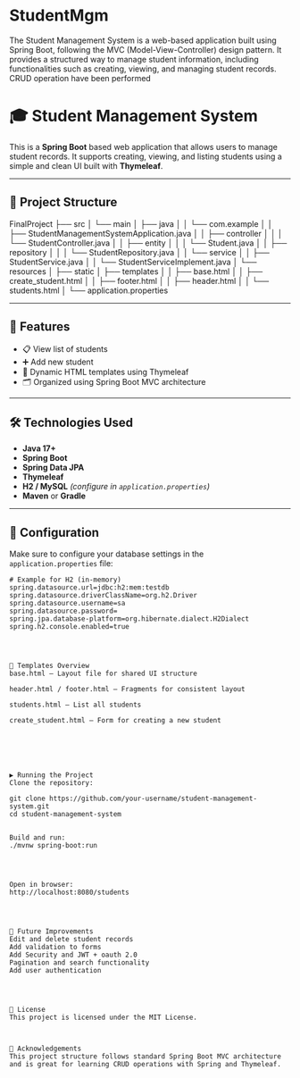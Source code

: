 # StudentMgm
The Student Management System is a web-based application built using Spring Boot, following the MVC (Model-View-Controller) design pattern. It provides a structured way to manage student information, including functionalities such as creating, viewing, and managing student records. CRUD operation have been performed


# 🎓 Student Management System

This is a **Spring Boot** based web application that allows users to manage student records. It supports creating, viewing, and listing students using a simple and clean UI built with **Thymeleaf**.

---

## 📁 Project Structure




FinalProject
├── src
│ └── main
│ ├── java
│ │ └── com.example
│ │ ├── StudentManagementSystemApplication.java
│ │ ├── controller
│ │ │ └── StudentController.java
│ │ ├── entity
│ │ │ └── Student.java
│ │ ├── repository
│ │ │ └── StudentRepository.java
│ │ └── service
│ │ ├── StudentService.java
│ │ └── StudentServiceImplement.java
│ └── resources
│ ├── static
│ ├── templates
│ │ ├── base.html
│ │ ├── create_student.html
│ │ ├── footer.html
│ │ ├── header.html
│ │ └── students.html
│ └── application.properties






---

## 🚀 Features

- 📋 View list of students
- ➕ Add new student
- 📄 Dynamic HTML templates using Thymeleaf
- 🗂️ Organized using Spring Boot MVC architecture

---

## 🛠️ Technologies Used

- **Java 17+**
- **Spring Boot**
- **Spring Data JPA**
- **Thymeleaf**
- **H2 / MySQL** *(configure in `application.properties`)*
- **Maven** or **Gradle**

---

## 🔧 Configuration

Make sure to configure your database settings in the `application.properties` file:

```properties
# Example for H2 (in-memory)
spring.datasource.url=jdbc:h2:mem:testdb
spring.datasource.driverClassName=org.h2.Driver
spring.datasource.username=sa
spring.datasource.password=
spring.jpa.database-platform=org.hibernate.dialect.H2Dialect
spring.h2.console.enabled=true




📂 Templates Overview
base.html – Layout file for shared UI structure

header.html / footer.html – Fragments for consistent layout

students.html – List all students

create_student.html – Form for creating a new student






▶️ Running the Project
Clone the repository:

git clone https://github.com/your-username/student-management-system.git
cd student-management-system


Build and run:
./mvnw spring-boot:run




Open in browser:
http://localhost:8080/students




📌 Future Improvements
Edit and delete student records
Add validation to forms
Add Security and JWT + oauth 2.0 
Pagination and search functionality
Add user authentication




📃 License
This project is licensed under the MIT License.



🙌 Acknowledgements
This project structure follows standard Spring Boot MVC architecture and is great for learning CRUD operations with Spring and Thymeleaf.
